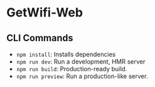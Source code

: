 # GetWifi-Web

## CLI Commands

* `npm install`: Installs dependencies
* `npm run dev`: Run a development, HMR server
* `npm run build`: Production-ready build.
* `npm run preview`: Run a production-like server.
